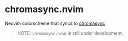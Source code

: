# chromasync.nvim
Neovim colorscheme that syncs to
[chromasync](https://github.com/danieleln/chromasync)

> NOTE: `chromasync.nvim` is still under development.
